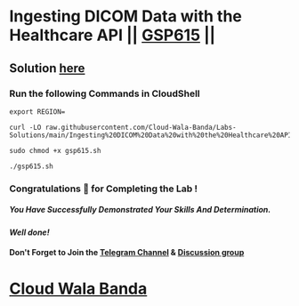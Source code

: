 # Ingesting DICOM Data with the Healthcare API || [GSP615](https://www.cloudskillsboost.google/focuses/6132?parent=catalog) ||

## Solution [here](https://youtu.be/4cP8PMHnykk)

### Run the following Commands in CloudShell
```
export REGION=
``` 
```
curl -LO raw.githubusercontent.com/Cloud-Wala-Banda/Labs-Solutions/main/Ingesting%20DICOM%20Data%20with%20the%20Healthcare%20API/gsp615.sh

sudo chmod +x gsp615.sh

./gsp615.sh
```

### Congratulations 🎉 for Completing the Lab !

##### *You Have Successfully Demonstrated Your Skills And Determination.*

#### *Well done!*

#### Don't Forget to Join the [Telegram Channel](https://t.me/cloudwalabanda) & [Discussion group](https://t.me/cloudwalabandachats)

# [Cloud Wala Banda](https://www.youtube.com/@cloudwalabanda)
